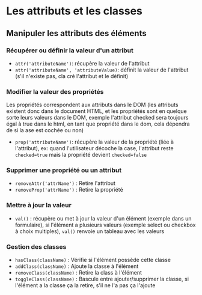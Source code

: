 # Les attributs et les classes 

## Manipuler les attributs des éléments
### Récupérer ou définir la valeur d'un attribut
- ``attr('attributeName')``: récupère la valeur de l'attribut
- ``attr('attributeName', 'attributeValue)``: définit la valeur de l'attribut (s'il n'existe pas, cla cré l'attribut et le définit)

### Modifier la valeur des propriétés
Les propriétés correspondent aux attributs dans le DOM (les attributs existent donc dans le document HTML, et les propriétés sont en quelque sorte leurs valeurs dans le DOM, exemple l'attribut checked sera toujours égal à true dans le html, en tant que propriété dans le dom, cela dépendra de si la ase est cochée ou non)
- ``prop('attributeName')``: récupère la valeur de la propriété (liée à l'attribut), ex: quand l'utilisateur décoche la case, l'attribut reste ``checked=true`` mais la propriété devient ``checked=false``

### Supprimer une propriété ou un attribut
- ``removeAttr('attrName')`` : Retire l'attribut
- ``removeProp('attrName')`` : Retire la propriété

### Mettre à jour la valeur
- ``val()`` : récupère ou met à jour la valeur d'un élément (exemple dans un formulaire), si l'élément a plusieurs valeurs (exemple select ou checkbox à choix multiples), ``val()`` renvoie un tableau avec les valeurs

### Gestion des classes
- ``hasClass(className)`` : Vérifie si l'élément possède cette classe
- ``addClass(className)`` : Ajoute la classe à l'élément
- ``removeClass(className)`` : Retire la class à l'élément
- ``toggleClass(className)`` : Bascule entre ajouter/supprimer la classe, si l'élément a la classe ça la retire, s'il ne l'a pas ça l'ajoute
